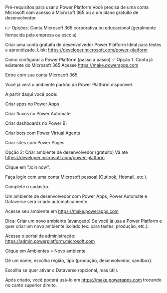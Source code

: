 Pré-requisitos para usar a Power Platform
Você precisa de uma conta Microsoft com acesso a Microsoft 365 ou a um plano gratuito de desenvolvedor.

👉 Opções:
Conta Microsoft 365 corporativa ou educacional
(geralmente fornecida pela empresa ou escola)

Criar uma conta gratuita de desenvolvedor Power Platform
Ideal para testes e aprendizado.
Link: https://developer.microsoft.com/power-platform


Como configurar a Power Platform (passo a passo)
✅ Opção 1: Conta já existente do Microsoft 365
Acesse https://make.powerapps.com

Entre com sua conta Microsoft 365.

Você já verá o ambiente padrão da Power Platform disponível.

A partir daqui você pode:

Criar apps no Power Apps

Criar fluxos no Power Automate

Criar dashboards no Power BI

Criar bots com Power Virtual Agents

Criar sites com Power Pages

Opção 2: Criar ambiente de desenvolvedor (gratuito)
Vá até https://developer.microsoft.com/power-platform

Clique em "Join now".

Faça login com uma conta Microsoft pessoal (Outlook, Hotmail, etc.).

Complete o cadastro.

Um ambiente de desenvolvedor com Power Apps, Power Automate e Dataverse será criado automaticamente.

Acesse seu ambiente em https://make.powerapps.com

Dica: Criar um novo ambiente (avançado)
Se você já usa a Power Platform e quer criar um novo ambiente isolado (ex: para testes, produção, etc.):

Acesse o portal de administração: https://admin.powerplatform.microsoft.com

Clique em Ambientes > Novo ambiente

Dê um nome, escolha região, tipo (produção, desenvolvedor, sandbox).

Escolha se quer ativar o Dataverse (opcional, mas útil).

Após criado, você poderá usá-lo em https://make.powerapps.com trocando no canto superior direito.
